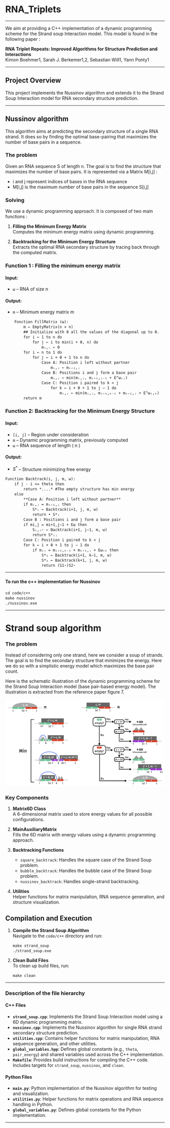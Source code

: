# RNA_Triplets

---

We aim at providing a C++ implementation of a dynamic programming scheme for the Strand soup Interaction model. This model is found in the following paper : 

**RNA Triplet Repeats: Improved Algorithms for Structure Prediction and Interactions**  
Kimon Boehmer1, Sarah J. Berkemer1,2, Sebastian Will1, Yann Ponty1



---

## Project Overview

This project implements the Nussinov algorithm and extends it to the Strand Soup Interaction model for RNA secondary structure prediction.

___


## Nussinov algorithm

This algorithm aims at predicting the secondary structure of a single RNA strand. It does so by finding the optimal base-pairing that maximizes the number of base pairs in a sequence.

### The problem

Given an RNA sequence S of length n. The goal is to find the structure that maximizes the number of base pairs.
It is represented via a Matrix M[i,j] :
- i and j represent indices of bases in the RNA sequence
- M[i,j] is the maximum number of base pairs in the sequence S[i,j]

### Solving

We use a dynamic programming approach. It is composed of two main functions :

1. **Filling the Minimum Energy Matrix**  
   Computes the minimum energy matrix using dynamic programming.

2. **Backtracking for the Minimum Energy Structure**  
   Extracts the optimal RNA secondary structure by tracing back through the computed matrix.


### Function 1 : Filling the minimum energy matrix

#### **Input**: 
- `ω` – RNA of size n

#### **Output**:
- `m` – Minimum energy matrix m

``` 
    Fonction FillMatrix (ω):
        m ← EmptyMatrix(n × n)
        ## Initialize with 0 all the values of the diagonal up to θ.
        for i ← 1 to n do
            for j ← i to min(i + θ, n) do
                mᵢ,ⱼ ← 0
        for i ← n to 1 do
            for j ← i + θ + 1 to n do
                Case A: Position i left without partner
                    mᵢ,ⱼ ← mᵢ₊₁,ⱼ
                Case B: Positions i and j form a base pair
                    mᵢ,ⱼ ← min(mᵢ,ⱼ, mᵢ₊₁,ⱼ₋₁ + E^ωᵢⱼ)
                Case C: Position i paired to k < j
                    for k ← i + θ + 1 to j − 1 do
                        mᵢ,ⱼ ← min(mᵢ,ⱼ, mᵢ₊₁,ₖ₋₁ + mₖ₊₁,ⱼ + E^ωᵢ,ₖ)
        return m
```

### Function 2: Backtracking for the Minimum Energy Structure

#### **Input**:
- `[i, j]` – Region under consideration  
- `m` – Dynamic programming matrix, previously computed  
- `ω` – RNA sequence of length \( n \)  

#### **Output**:
- $S^*$ – Structure minimizing free energy  

```
Function Backtrack(i, j, m, w):
    if j - i <= theta then 
        return *....* #The empty structure has min energy
    else
        **Case A: Position i left without partner**
        if mᵢ,ⱼ = mᵢ₊₁,ⱼ then
            S*ᵢ ← Backtrack(i+1, j, m, w)
            return • S*ᵢ
        Case B : Positions i and j form a base pair
        if mi,j = mi+1,j−1 + Eω then
            Sᵢ,ⱼ⋆ ← Backtrack(i+1, j−1, m, w)
            return S*ᵢⱼ
        Case C: Position i paired to k < j
        for k ← i + θ + 1 to j − 1 do
            if mᵢⱼ = mᵢ₊₁,ₖ₋₁ + mₖ₊₁,ⱼ + Eωᵢₖ then
                S*₁ ← Backtrack(i+1, k−1, m, w)
                S*₂ ← Backtrack(k+1, j, m, w)
                return (S1⋆)S2⋆
```

---

#### To run the c++ implementation for Nussinov
```
cd code/c++
make nussinov
./nussinov.exe
```

---

# Strand soup algorithm

### The problem

Instead of considering only one strand, here we consider a soup of strands. The goal is to find the secondary structure that minimizes the energy. Here we do so with a simplistic energy model which maximizes the base pair count.


Here is the schematic illustration of the dynamic programming scheme for the Strand Soup Interaction model (base pair-based energy model). The illustration is extracted from the reference paper figure 7.

![schematic illustration](ressources/Strand_soup_diagram.png)


### Key Components

1. **Matrix6D Class**  
   A 6-dimensional matrix used to store energy values for all possible configurations.

2. **MainAuxiliaryMatrix**  
    Fills the 6D matrix with energy values using a dynamic programming approach.

3. **Backtracking Functions**  
   - `square_backtrack`: Handles the square case of the Strand Soup problem.
   - `bubble_backtrack`: Handles the bubble case of the Strand Soup problem.
   - `nussinov_backtrack`: Handles single-strand backtracking.

4. **Utilities**  
   Helper functions for matrix manipulation, RNA sequence generation, and structure visualization.


## Compilation and Execution

1. **Compile the Strand Soup Algorithm**  
   Navigate to the `code/c++` directory and run:
   ```
   make strand_soup
   ./strand_soup.exe
   ```


2. **Clean Build Files**  
    To clean up build files, run:
    ```
    make clean
    ```

---

### Description of the file hierarchy

#### C++ Files
- **`strand_soup.cpp`**: Implements the Strand Soup Interaction model using a 6D dynamic programming matrix.
- **`nussinov.cpp`**: Implements the Nussinov algorithm for single RNA strand secondary structure prediction.
- **`utilities.cpp`**: Contains helper functions for matrix manipulation, RNA sequence generation, and other utilities.
- **`global_variables.hpp`**: Defines global constants (e.g., `theta`, `pair_energy`) and shared variables used across the C++ implementation.
- **`Makefile`**: Provides build instructions for compiling the C++ code. Includes targets for `strand_soup`, `nussinov`, and `clean`.

#### Python Files
- **`main.py`**: Python implementation of the Nussinov algorithm for testing and visualization.
- **`utilities.py`**: Helper functions for matrix operations and RNA sequence handling in Python.
- **`global_variables.py`**: Defines global constants for the Python implementation.

---



















